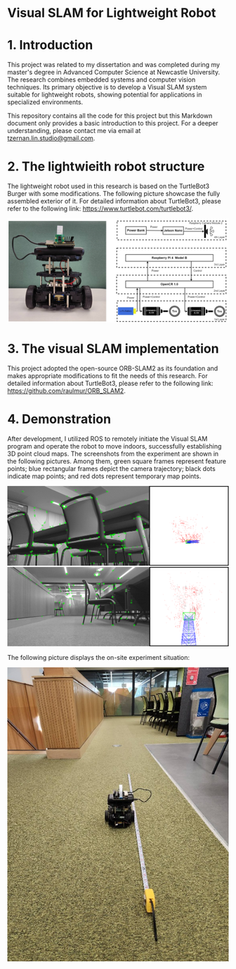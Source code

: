 # Visual SLAM for Lightweight Robot

# 1. Introduction

This project was related to my dissertation and was completed during my master's degree in Advanced Computer Science at Newcastle University. The research combines embedded systems and computer vision techniques. Its primary objective is to develop a Visual SLAM system suitable for lightweight robots, showing potential for applications in specialized environments.

This repository contains all the code for this project but this Markdown document only provides a basic introduction to this project. For a deeper understanding, please contact me via email at tzernan.lin.studio@gmail.com.

# 2. The lightwieith robot structure

The lightweight robot used in this research is based on the TurtleBot3 Burger with some modifications. The following picture showcase the fully assembled exterior of it. For detailed information about TurtleBot3, please refer to the following link: https://www.turtlebot.com/turtlebot3/.

![Image Error](./Image/image_03.png)

# 3. The visual SLAM implementation

This project adopted the open-source ORB-SLAM2 as its foundation and makes appropriate modifications to fit the needs of this research. For detailed information about TurtleBot3, please refer to the following link: https://github.com/raulmur/ORB_SLAM2.

# 4. Demonstration

After development, I utilized ROS to remotely initiate the Visual SLAM program and operate the robot to move indoors, successfully establishing 3D point cloud maps. The screenshots from the experiment are shown in the following pictures. Among them, green square frames represent feature points; blue rectangular frames depict the camera trajectory; black dots indicate map points; and red dots represent temporary map points.

![Image Error](./Image/image_01.png)
![Image Error](./Image/image_02.png)

The following picture displays the on-site experiment situation:

![Image Error](./Image/image_04.jpg)
